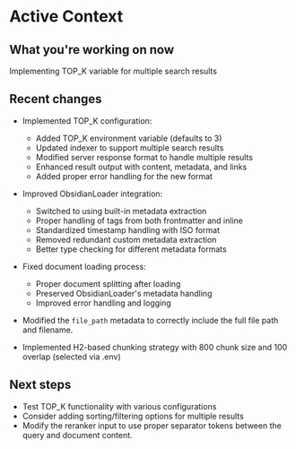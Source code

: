 # Active Context

## What you're working on now
Implementing TOP_K variable for multiple search results

## Recent changes
- Implemented TOP_K configuration:
  - Added TOP_K environment variable (defaults to 3)
  - Updated indexer to support multiple search results
  - Modified server response format to handle multiple results
  - Enhanced result output with content, metadata, and links
  - Added proper error handling for the new format

- Improved ObsidianLoader integration:
  - Switched to using built-in metadata extraction
  - Proper handling of tags from both frontmatter and inline
  - Standardized timestamp handling with ISO format
  - Removed redundant custom metadata extraction
  - Better type checking for different metadata formats
- Fixed document loading process:
  - Proper document splitting after loading
  - Preserved ObsidianLoader's metadata handling
  - Improved error handling and logging
- Modified the `file_path` metadata to correctly include the full file path and filename.
- Implemented H2-based chunking strategy with 800 chunk size and 100 overlap (selected via .env)

## Next steps
- Test TOP_K functionality with various configurations
- Consider adding sorting/filtering options for multiple results
- Modify the reranker input to use proper separator tokens between the query and document content.
